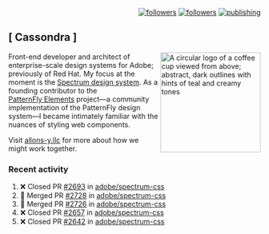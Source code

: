 <p align="right"><a rel="me" href="https://front-end.social/@castastrophe">
    <img alt="followers" title="Follow me on Mastodon" src="https://img.shields.io/mastodon/follow/109297102751309835?domain=https%3A%2F%2Ffront-end.social&label=Follow&logo=mastodon&logoColor=white&style=for-the-badge&labelColor=008080&color=006969"/></a>
  <a href="https://codepen.io/castastrophe/">
    <img alt="followers" title="Follow me on CodePen" src="https://img.shields.io/badge/23-1?color=640464&labelColor=7c007c&style=for-the-badge&logo=codepen&label=Follow"/></a>
<a href="https://castastrophe.medium.com/">
    <img alt="publishing" title="View articles on Medium" src="https://img.shields.io/badge/107-1?color=666&labelColor=444&label=subscribe&logo=medium&logoColor=white&style=for-the-badge"/></a>
</p>

## [&nbsp;Cassondra&nbsp;]

<img align="right" src="https://github-production-user-asset-6210df.s3.amazonaws.com/1840295/253016758-ba468774-1cd3-42c2-8f43-947b5eeb5edf.png" height="200" alt="A circular logo of a coffee cup viewed from above; abstract, dark outlines with hints of teal and creamy tones">

Front-end developer and architect of enterprise-scale design systems for Adobe; previously of Red Hat. My focus at the moment is the [Spectrum design system](https://github.com/adobe/spectrum-css). As a founding contributor to the [PatternFly&nbsp;Elements](https://github.com/patternfly/patternfly-elements) project&mdash;a community implementation of the PatternFly design system&mdash;I became intimately familiar with the nuances of styling web components.

Visit [allons-y.llc](http://allons-y.llc/) for more about how we might work together.

### Recent activity

<!--START_SECTION:activity-->
1. ❌ Closed PR [#2693](https://github.com/adobe/spectrum-css/pull/2693) in [adobe/spectrum-css](https://github.com/adobe/spectrum-css)
2. 🎉 Merged PR [#2728](https://github.com/adobe/spectrum-css/pull/2728) in [adobe/spectrum-css](https://github.com/adobe/spectrum-css)
3. 🎉 Merged PR [#2726](https://github.com/adobe/spectrum-css/pull/2726) in [adobe/spectrum-css](https://github.com/adobe/spectrum-css)
4. ❌ Closed PR [#2657](https://github.com/adobe/spectrum-css/pull/2657) in [adobe/spectrum-css](https://github.com/adobe/spectrum-css)
5. ❌ Closed PR [#2642](https://github.com/adobe/spectrum-css/pull/2642) in [adobe/spectrum-css](https://github.com/adobe/spectrum-css)
<!--END_SECTION:activity-->
